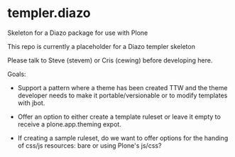 templer.diazo
=============

Skeleton for a Diazo package for use with Plone

This repo is currently a placeholder for a Diazo templer skeleton

Please talk to Steve (stevem) or Cris (cewing) before developing here.

Goals:

* Support a pattern where a theme has been created TTW and the theme developer 
  needs to make it portable/versionable or to modify templates with jbot.

* Offer an option to either create a template ruleset or leave it empty to
  receive a plone.app.theming expot.

* If creating a sample ruleset, do we want to offer options for the handing of
  css/js resources: bare or using Plone's js/css?